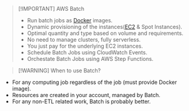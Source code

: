
> [!IMPORTANT] AWS Batch
> - Run batch jobs as [Docker](Ingeniería%20de%20Software%20I/17-Docker.md) images.
> - Dynamic provisioning of the instances([EC2](AWS/Cloud%20Practitioner%20(CLF-C02)/02-Compute%20in%20the%20Cloud/01-Amazon%20Elastic%20Compute%20Cloud(EC2).md) & Spot Instances).
> - Optimal quantity and type based on volume and requirements.
> - No need to manage clusters, fully serverless.
> - You just pay for the underlying EC2 instances.
> - Schedule Batch Jobs using CloudWatch Events.
> - Orchestate Batch Jobs using AWS Step Functions.


> [!WARNING] When to use Batch?
- For any computing job regardless of the job (must provide Docker image). 
- Resources are created in your account, managed by Batch.
- For any non-ETL related work, Batch is probably better.
